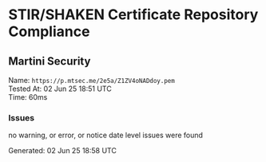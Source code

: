 # STIR/SHAKEN Certificate Repository Compliance

## Martini Security

Name: `https://p.mtsec.me/2e5a/Z1ZV4oNADdoy.pem`\
Tested At: 02 Jun 25 18:51 UTC\
Time: 60ms

### Issues

no warning, or error, or notice date level issues were found

Generated: 02 Jun 25 18:58 UTC